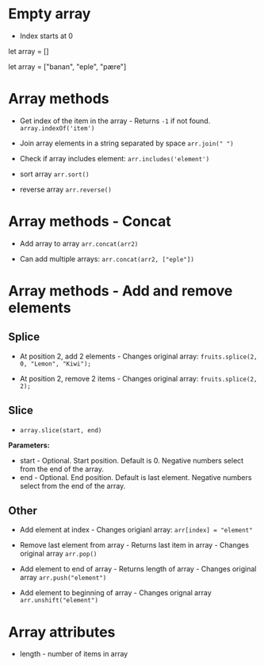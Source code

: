 

# Empty array 

* Index starts at 0

let array = []

let array = ["banan", "eple", "pære"]




# Array methods
* Get index of the item in the array - Returns `-1` if not found. 
`array.indexOf('item') ` 

* Join array elements in a string separated by space
`arr.join(" ")` 

* Check if array includes element: 
`arr.includes('element')` 

* sort array 
`arr.sort()` 

* reverse array
`arr.reverse()` 

# Array methods - Concat 
* Add array to array
`arr.concat(arr2)` 

* Can add multiple arrays: 
`arr.concat(arr2, ["eple"])` 



# Array methods - Add and remove elements
## Splice 
* At position 2, add 2 elements - Changes original array:
`fruits.splice(2, 0, "Lemon", "Kiwi");` 

* At position 2, remove 2 items - Changes original array:
`fruits.splice(2, 2);` 

## Slice 
* `array.slice(start, end)` 

**Parameters:**
* start	 - Optional. Start position. Default is 0.
    Negative numbers select from the end of the array.
* end -	Optional. End position. Default is last element.
    Negative numbers select from the end of the array.

## Other
* Add element at index - Changes origianl array: 
`arr[index] = "element"` 

* Remove last element from array - Returns last item in array - Changes original array
`arr.pop()` 

* Add element to end of array - Returns length of array - Changes original array
`arr.push("element")` 

* Add element to beginning of array - Changes orignal array
`arr.unshift("element")` 


# Array attributes
* length - number of items in array






